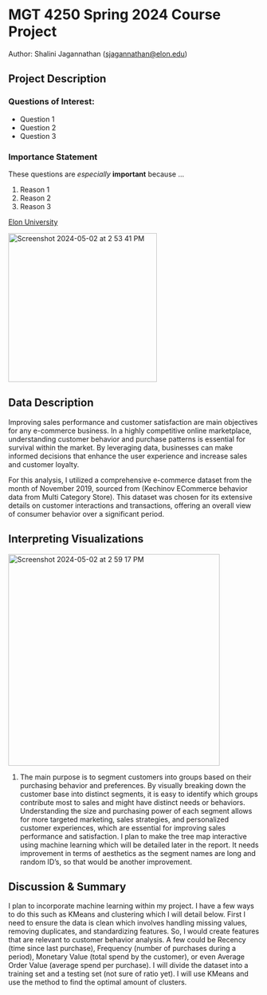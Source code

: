 # MGT 4250 Spring 2024 Course Project
Author: Shalini Jagannathan (sjagannathan@elon.edu)

## Project Description
### Questions of Interest:
- Question 1
- Question 2
- Question 3
### Importance Statement
These questions are *especially* **important** because ...
1. Reason 1
2. Reason 2
3. Reason 3

[Elon University](https://www.elon.edu)

<img width="298" alt="Screenshot 2024-05-02 at 2 53 41 PM" src="https://github.com/shalinijag/mgt4250spring2024/assets/167243104/5db55508-a59f-401e-a0c0-0c5b8bc17b74">

## Data Description
Improving sales performance and customer satisfaction are main objectives for any e-commerce business. In a highly competitive online marketplace, understanding customer behavior and purchase patterns is essential for survival within the market. By leveraging data, businesses can make informed decisions that enhance the user experience and increase sales and customer loyalty.

For this analysis, I utilized a comprehensive e-commerce dataset from the month of November 2019, sourced from (Kechinov ECommerce behavior data from Multi Category Store). This dataset was chosen for its extensive details on customer interactions and transactions, offering an overall view of consumer behavior over a significant period.

## Interpreting Visualizations

<img width="424" alt="Screenshot 2024-05-02 at 2 59 17 PM" src="https://github.com/shalinijag/mgt4250spring2024/assets/167243104/a7865b55-0442-49d0-afd4-f042ed76914a">

1. The main purpose is to segment customers into groups based on their purchasing behavior and preferences. By visually breaking down the customer base into distinct segments, it is easy to identify which groups contribute most to sales and might have distinct needs or behaviors. Understanding the size and purchasing power of each segment allows for more targeted marketing, sales strategies, and personalized customer experiences, which are essential for improving sales performance and satisfaction. I plan to make the tree map interactive using machine learning which will be detailed later in the report. It needs improvement in terms of aesthetics as the segment names are long and random ID’s, so that would be another improvement.

## Discussion & Summary
I plan to incorporate machine learning within my project. I have a few ways to do this such as KMeans and clustering which I will detail below. First I need to ensure the data is clean which involves handling missing values, removing duplicates, and standardizing features. So, I would create features that are relevant to customer behavior analysis. A few could be Recency (time since last purchase), Frequency (number of purchases during a period), Monetary Value (total spend by the customer), or even Average Order Value (average spend per purchase). I will divide the dataset into a training set and a testing set (not sure of ratio yet). I will use KMeans and use the method to find the optimal amount of clusters.
